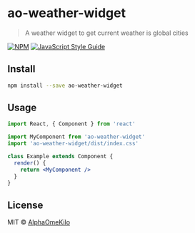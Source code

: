 # ao-weather-widget

> A weather widget to get current weather is global cities

[![NPM](https://img.shields.io/npm/v/ao-weather-widget.svg)](https://www.npmjs.com/package/ao-weather-widget) [![JavaScript Style Guide](https://img.shields.io/badge/code_style-standard-brightgreen.svg)](https://standardjs.com)

## Install

```bash
npm install --save ao-weather-widget
```

## Usage

```jsx
import React, { Component } from 'react'

import MyComponent from 'ao-weather-widget'
import 'ao-weather-widget/dist/index.css'

class Example extends Component {
  render() {
    return <MyComponent />
  }
}
```

## License

MIT © [AlphaOmeKilo](https://github.com/AlphaOmeKilo)
